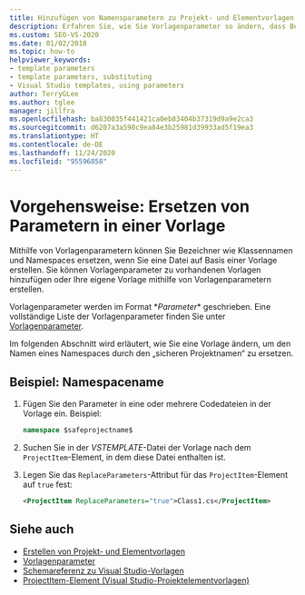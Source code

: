 ```yaml
---
title: Hinzufügen von Namensparametern zu Projekt- und Elementvorlagen
description: Erfahren Sie, wie Sie Vorlagenparameter so ändern, dass Bezeichner wie Klassennamen und Namespaces ersetzt werden.
ms.custom: SEO-VS-2020
ms.date: 01/02/2018
ms.topic: how-to
helpviewer_keywords:
- template parameters
- template parameters, substituting
- Visual Studio templates, using parameters
author: TerryGLee
ms.author: tglee
manager: jillfra
ms.openlocfilehash: ba830035f441421ca0eb83404b37319d9a9e2ca3
ms.sourcegitcommit: d6207a3a590c9ea84e3b25981d39933ad5f19ea3
ms.translationtype: HT
ms.contentlocale: de-DE
ms.lasthandoff: 11/24/2020
ms.locfileid: "95596858"
---
```

# <a name="how-to-substitute-parameters-in-a-template"></a>Vorgehensweise: Ersetzen von Parametern in einer Vorlage

Mithilfe von Vorlagenparametern können Sie Bezeichner wie Klassennamen und Namespaces ersetzen, wenn Sie eine Datei auf Basis einer Vorlage erstellen. Sie können Vorlagenparameter zu vorhandenen Vorlagen hinzufügen oder Ihre eigene Vorlage mithilfe von Vorlagenparametern erstellen.

Vorlagenparameter werden im Format $*Parameter*$ geschrieben. Eine vollständige Liste der Vorlagenparameter finden Sie unter [Vorlagenparameter](../ide/template-parameters.md).

Im folgenden Abschnitt wird erläutert, wie Sie eine Vorlage ändern, um den Namen eines Namespaces durch den „sicheren Projektnamen“ zu ersetzen.

## <a name="example---namespace-name"></a>Beispiel: Namespacename

1. Fügen Sie den Parameter in eine oder mehrere Codedateien in der Vorlage ein. Beispiel:

    ```csharp
    namespace $safeprojectname$
    ```

1. Suchen Sie in der *VSTEMPLATE*-Datei der Vorlage nach dem `ProjectItem`-Element, in dem diese Datei enthalten ist.

1. Legen Sie das `ReplaceParameters`-Attribut für das `ProjectItem`-Element auf `true` fest:

    ```xml
    <ProjectItem ReplaceParameters="true">Class1.cs</ProjectItem>
    ```

## <a name="see-also"></a>Siehe auch

- [Erstellen von Projekt- und Elementvorlagen](../ide/creating-project-and-item-templates.md)
- [Vorlagenparameter](../ide/template-parameters.md)
- [Schemareferenz zu Visual Studio-Vorlagen](../extensibility/visual-studio-template-schema-reference.md)
- [ProjectItem-Element (Visual Studio-Projektelementvorlagen)](../extensibility/projectitem-element-visual-studio-item-templates.md)
